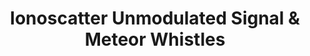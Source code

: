 ---
layout: item
title:  Ionoscatter Unmodulated Signal &amp; Meteor Whistles
manifest_name: -ionoscatter-unmodulated-signal-meteor-whistles
---